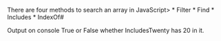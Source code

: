 <p>There are four methods to search an array in JavaScript>
* Filter
* Find
* Includes
* IndexOf#
<p>Output on console True or False whether IncludesTwenty has 20 in it.</p>